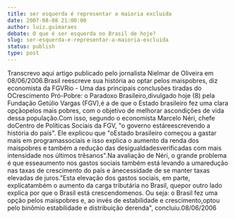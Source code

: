 ```yaml
---
title: ser esquerda é representar a maioria excluida
date: 2007-08-08 21:00:00
author: luiz.guimaraes
debate: O que é ser esquerda no Brasil de hoje?
slug: ser-esquerda-e-representar-a-maioria-excluida
status: publish 
type: post
---
```


Transcrevo aqui artigo publicado pelo jornalista Nielmar de Oliveira em 08/06/2006.Brasil reescreve sua história ao optar pelos maispobres, diz economista da FGVRio - Uma das principais conclusões tiradas do OCrescimento Pró-Pobre: o Paradoxo Brasileiro,divulgado hoje (8) pela Fundação Getúlio Vargas (FGV),é a de que o Estado brasileiro fez uma clara opçãopelos mais pobres, com o objetivo de melhorar ascondições de vida dessa população.Com isso, segundo o economista Marcelo Néri, chefe doCentro de Políticas Sociais da FGV, "o governo estáreescrevendo a história do país". Ele explicou que "oEstado brasileiro começou a gastar mais em programassociais e isso explica o aumento da renda dos maispobres e também a redução das desigualdadesverificadas com mais intensidade nos últimos trêsanos".Na avaliação de Néri, o grande problema é que esseaumento nos gastos sociais também está levando a umaredução nas taxas de crescimento do país e ànecessidade de se manter taxas elevadas de juros."Esta elevação dos gastos sociais, em parte, explicatambém o aumento da carga tributária no Brasil, quepor outro lado explica por que o Brasil está crescendomenos. Ou seja: o Brasil fez uma opção pelos maispobres e, ao invés de estabilidade e crescimento,optou pelo binômio estabilidade e distribuição derenda", concluiu.08/06/2006
